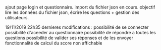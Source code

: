 ajout page login et questionnaire.
import du fichier json en cours.
objectif lire les données du fichier json, écrire les questions + gestion des
utilisateurs.


19/11/2019 22h35
dernieres modifications : 
possibilité de se connecter
possibilité d'aceeder au questionnaire 
possibilité de répondre a toutes les questions
possibilité de valider ses réponses et de les envoyer
fonctionnalité de calcul du score non affichable
